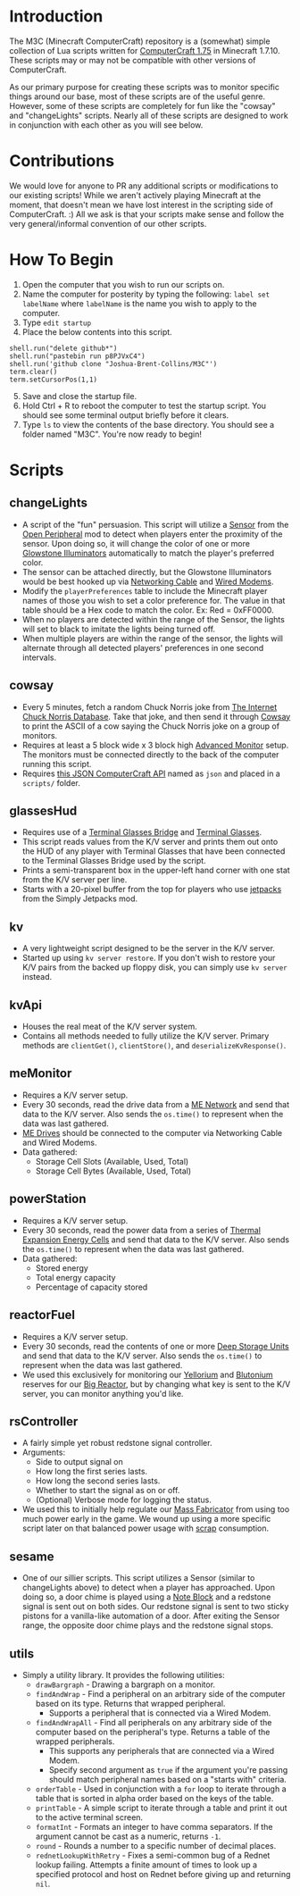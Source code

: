 # Introduction
The M3C (Minecraft ComputerCraft) repository is a (somewhat) simple collection of Lua scripts written for [ComputerCraft 1.75](http://www.computercraft.info/2015/12/04/computercraft-1-75/) in Minecraft 1.7.10. These scripts may or may not be compatible with other versions of ComputerCraft.

As our primary purpose for creating these scripts was to monitor specific things around our base, most of these scripts are of the useful genre. However, some of these scripts are completely for fun like the "cowsay" and "changeLights" scripts. Nearly all of these scripts are designed to work in conjunction with each other as you will see below.

# Contributions
We would love for anyone to PR any additional scripts or modifications to our existing scripts! While we aren't actively playing Minecraft at the moment, that doesn't mean we have lost interest in the scripting side of ComputerCraft. :) All we ask is that your scripts make sense and follow the very general/informal convention of our other scripts.

# How To Begin
1. Open the computer that you wish to run our scripts on.
2. Name the computer for posterity by typing the following: `label set labelName` where `labelName` is the name you wish to apply to the computer.
3. Type `edit startup`
4. Place the below contents into this script.
```
shell.run("delete github*")
shell.run("pastebin run p8PJVxC4")
shell.run('github clone "Joshua-Brent-Collins/M3C"')
term.clear()
term.setCursorPos(1,1)
```
5. Save and close the startup file.
6. Hold Ctrl + R to reboot the computer to test the startup script. You should see some terminal output briefly before it clears.
7. Type `ls` to view the contents of the base directory. You should see a folder named "M3C". You're now ready to begin!

# Scripts
## changeLights
* A script of the "fun" persuasion. This script will utilize a [Sensor](https://ftbwiki.org/Sensor) from the [Open Peripheral](https://ftbwiki.org/OpenPeripheral) mod to detect when players enter the proximity of the sensor. Upon doing so, it will change the color of one or more [Glowstone Illuminators](https://ftbwiki.org/Glowstone_Illuminator) automatically to match the player's preferred color.
* The sensor can be attached directly, but the Glowstone Illuminators would be best hooked up via [Networking Cable](http://www.computercraft.info/wiki/Networking_Cable) and [Wired Modems](http://www.computercraft.info/wiki/Wired_Modem).
* Modify the `playerPreferences` table to include the Minecraft player names of those you wish to set a color preference for. The value in that table should be a Hex code to match the color. Ex: Red = 0xFF0000.
* When no players are detected within the range of the Sensor, the lights will set to black to imitate the lights being turned off.
* When multiple players are within the range of the sensor, the lights will alternate through all detected players' preferences in one second intervals.

## cowsay
* Every 5 minutes, fetch a random Chuck Norris joke from [The Internet Chuck Norris Database](http://www.icndb.com/). Take that joke, and then send it through [Cowsay](http://cowsay.morecode.org/) to print the ASCII of a cow saying the Chuck Norris joke on a group of monitors.
* Requires at least a 5 block wide x 3 block high [Advanced Monitor](https://ftbwiki.org/Advanced_Monitor) setup. The monitors must be connected directly to the back of the computer running this script.
* Requires [this JSON ComputerCraft API](http://www.computercraft.info/forums2/index.php?/topic/5854-json-api-v201-for-computercraft/) named as `json` and placed in a `scripts/` folder.

## glassesHud
* Requires use of a [Terminal Glasses Bridge](https://ftbwiki.org/Terminal_Glasses_Bridge) and [Terminal Glasses](https://ftbwiki.org/Terminal_Glasses).
* This script reads values from the K/V server and prints them out onto the HUD of any player with Terminal Glasses that have been connected to the Terminal Glasses Bridge used by the script.
* Prints a semi-transparent box in the upper-left hand corner with one stat from the K/V server per line.
* Starts with a 20-pixel buffer from the top for players who use [jetpacks](https://ftb.gamepedia.com/Jetpack_(Simply_Jetpacks)) from the Simply Jetpacks mod.

## kv
* A very lightweight script designed to be the server in the K/V server.
* Started up using `kv server restore`. If you don't wish to restore your K/V pairs from the backed up floppy disk, you can simply use `kv server` instead.

## kvApi
* Houses the real meat of the K/V server system.
* Contains all methods needed to fully utilize the K/V server. Primary methods are `clientGet()`, `clientStore()`, and `deserializeKvResponse()`.

## meMonitor
* Requires a K/V server setup.
* Every 30 seconds, read the drive data from a [ME Network](https://ftbwiki.org/ME_Network) and send that data to the K/V server. Also sends the `os.time()` to represent when the data was last gathered.
* [ME Drives](https://ftbwiki.org/ME_Drive) should be connected to the computer via Networking Cable and Wired Modems.
* Data gathered:
    * Storage Cell Slots (Available, Used, Total)
    * Storage Cell Bytes (Available, Used, Total)

## powerStation
* Requires a K/V server setup.
* Every 30 seconds, read the power data from a series of [Thermal Expansion Energy Cells](https://ftbwiki.org/Resonant_Energy_Cell) and send that data to the K/V server. Also sends the `os.time()` to represent when the data was last gathered.
* Data gathered:
    * Stored energy
    * Total energy capacity
    * Percentage of capacity stored

## reactorFuel
* Requires a K/V server setup.
* Every 30 seconds, read the contents of one or more [Deep Storage Units](https://ftbwiki.org/Deep_Storage_Unit) and send that data to the K/V server. Also sends the `os.time()` to represent when the data was last gathered.
* We used this exclusively for monitoring our [Yellorium](https://ftbwiki.org/Yellorium_Ingot) and [Blutonium](https://ftbwiki.org/Blutonium_Ingot) reserves for our [Big Reactor](https://ftbwiki.org/Big_Reactors), but by changing what key is sent to the K/V server, you can monitor anything you'd like.

## rsController
* A fairly simple yet robust redstone signal controller.
* Arguments:
    * Side to output signal on
    * How long the first series lasts.
    * How long the second series lasts.
    * Whether to start the signal as on or off.
    * (Optional) Verbose mode for logging the status.
* We used this to initially help regulate our [Mass Fabricator](https://ftbwiki.org/Mass_Fabricator) from using too much power early in the game. We wound up using a more specific script later on that balanced power usage with [scrap](https://ftbwiki.org/Scrap) consumption.

## sesame
* One of our sillier scripts. This script utilizes a Sensor (similar to changeLights above) to detect when a player has approached. Upon doing so, a door chime is played using a [Note Block](https://minecraft.gamepedia.com/Note_Block) and a redstone signal is sent out on both sides. Our redstone signal is sent to two sticky pistons for a vanilla-like automation of a door. After exiting the Sensor range, the opposite door chime plays and the redstone signal stops.

## utils
* Simply a utility library. It provides the following utilities:
    * `drawBargraph` - Drawing a bargraph on a monitor.
    * `findAndWrap` - Find a peripheral on an arbitrary side of the computer based on its type. Returns that wrapped peripheral.
        * Supports a peripheral that is connected via a Wired Modem.
    * `findAndWrapAll` - Find all peripherals on any arbitrary side of the computer based on the peripheral's type. Returns a table of the wrapped peripherals.
        * This supports any peripherals that are connected via a Wired Modem.
        * Specify second argument as `true` if the argument you're passing should match peripheral names based on a "starts with" criteria.
    * `orderTable` - Used in conjunction with a `for` loop to iterate through a table that is sorted in alpha order based on the keys of the table.
    * `printTable` - A simple script to iterate through a table and print it out to the active terminal screen.
    * `formatInt` - Formats an integer to have comma separators. If the argument cannot be cast as a numeric, returns `-1`.
    * `round` - Rounds a number to a specific number of decimal places.
    * `rednetLookupWithRetry` - Fixes a semi-common bug of a Rednet lookup failing. Attempts a finite amount of times to look up a specified protocol and host on Rednet before giving up and returning `nil`.